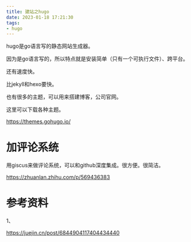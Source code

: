 ```yaml
---
title: 建站之hugo
date: 2023-01-18 17:21:30
tags:
- hugo
---
```




hugo是go语言写的静态网站生成器。

因为是go语言写的，所以特点就是安装简单（只有一个可执行文件）、跨平台。

还有速度快。

比jekyll和hexo要快。

也有很多的主题，可以用来搭建博客，公司官网。

这里可以下载各种主题。

https://themes.gohugo.io/

# 加评论系统

用giscus来做评论系统，可以和github深度集成。很方便。很简洁。

https://zhuanlan.zhihu.com/p/569436383

# 参考资料

1、

https://juejin.cn/post/6844904117404434440
